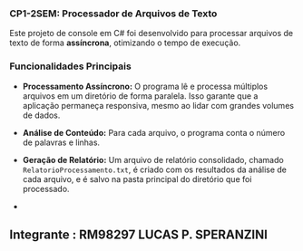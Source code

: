 ### CP1-2SEM: Processador de Arquivos de Texto

Este projeto de console em C# foi desenvolvido para processar arquivos de texto de forma **assíncrona**, otimizando o tempo de execução.

### Funcionalidades Principais

* **Processamento Assíncrono:** O programa lê e processa múltiplos arquivos em um diretório de forma paralela. Isso garante que a aplicação permaneça responsiva, mesmo ao lidar com grandes volumes de dados.
* **Análise de Conteúdo:** Para cada arquivo, o programa conta o número de palavras e linhas.
* **Geração de Relatório:** Um arquivo de relatório consolidado, chamado `RelatorioProcessamento.txt`, é criado com os resultados da análise de cada arquivo, e é salvo na pasta principal do diretório que foi processado.

* 
## Integrante : RM98297 LUCAS P. SPERANZINI
